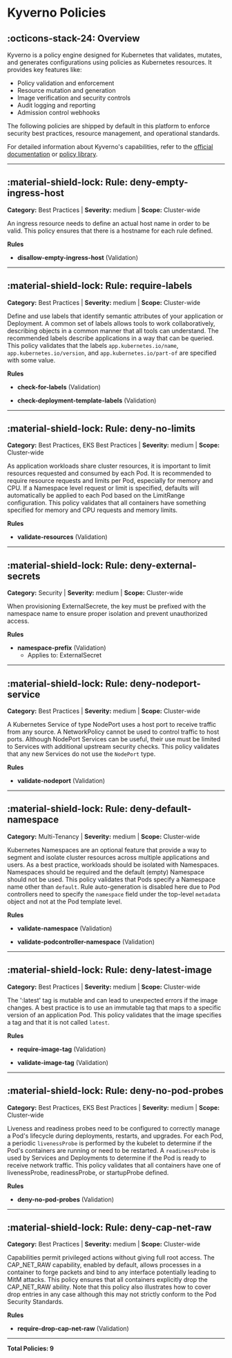 # Kyverno Policies

## :octicons-stack-24: Overview

Kyverno is a policy engine designed for Kubernetes that validates, mutates, and generates configurations using policies as Kubernetes resources. It provides key features like:

- Policy validation and enforcement
- Resource mutation and generation
- Image verification and security controls
- Audit logging and reporting
- Admission control webhooks

The following policies are shipped by default in this platform to enforce security best practices, resource management, and operational standards.

For detailed information about Kyverno's capabilities, refer to the [official documentation](https://kyverno.io/docs/) or [policy library](https://kyverno.io/policies/).

---

## :material-shield-lock: Rule: deny-empty-ingress-host

**Category:** Best Practices | **Severity:** medium | **Scope:** Cluster-wide

An ingress resource needs to define an actual host name in order to be valid. This policy ensures that there is a hostname for each rule defined.

**Rules**

- **disallow-empty-ingress-host** (Validation)

---

## :material-shield-lock: Rule: require-labels

**Category:** Best Practices | **Severity:** medium | **Scope:** Cluster-wide

Define and use labels that identify semantic attributes of your application or Deployment. A common set of labels allows tools to work collaboratively, describing objects in a common manner that all tools can understand. The recommended labels describe applications in a way that can be queried. This policy validates that the labels `app.kubernetes.io/name`, `app.kubernetes.io/version`, and `app.kubernetes.io/part-of` are specified with some value.

**Rules**

- **check-for-labels** (Validation)

- **check-deployment-template-labels** (Validation)

---

## :material-shield-lock: Rule: deny-no-limits

**Category:** Best Practices, EKS Best Practices | **Severity:** medium | **Scope:** Cluster-wide

As application workloads share cluster resources, it is important to limit resources requested and consumed by each Pod. It is recommended to require resource requests and limits per Pod, especially for memory and CPU. If a Namespace level request or limit is specified, defaults will automatically be applied to each Pod based on the LimitRange configuration. This policy validates that all containers have something specified for memory and CPU requests and memory limits.

**Rules**

- **validate-resources** (Validation)

---

## :material-shield-lock: Rule: deny-external-secrets

**Category:** Security | **Severity:** medium | **Scope:** Cluster-wide

When provisioning ExternalSecrete, the key must be prefixed with the namespace name to ensure proper isolation and prevent unauthorized access.

**Rules**

- **namespace-prefix** (Validation)
  - Applies to: ExternalSecret

---

## :material-shield-lock: Rule: deny-nodeport-service

**Category:** Best Practices | **Severity:** medium | **Scope:** Cluster-wide

A Kubernetes Service of type NodePort uses a host port to receive traffic from any source. A NetworkPolicy cannot be used to control traffic to host ports. Although NodePort Services can be useful, their use must be limited to Services with additional upstream security checks. This policy validates that any new Services do not use the `NodePort` type.

**Rules**

- **validate-nodeport** (Validation)

---

## :material-shield-lock: Rule: deny-default-namespace

**Category:** Multi-Tenancy | **Severity:** medium | **Scope:** Cluster-wide

Kubernetes Namespaces are an optional feature that provide a way to segment and isolate cluster resources across multiple applications and users. As a best practice, workloads should be isolated with Namespaces. Namespaces should be required and the default (empty) Namespace should not be used. This policy validates that Pods specify a Namespace name other than `default`. Rule auto-generation is disabled here due to Pod controllers need to specify the `namespace` field under the top-level `metadata` object and not at the Pod template level.

**Rules**

- **validate-namespace** (Validation)

- **validate-podcontroller-namespace** (Validation)

---

## :material-shield-lock: Rule: deny-latest-image

**Category:** Best Practices | **Severity:** medium | **Scope:** Cluster-wide

The ':latest' tag is mutable and can lead to unexpected errors if the image changes. A best practice is to use an immutable tag that maps to a specific version of an application Pod. This policy validates that the image specifies a tag and that it is not called `latest`.

**Rules**

- **require-image-tag** (Validation)

- **validate-image-tag** (Validation)

---

## :material-shield-lock: Rule: deny-no-pod-probes

**Category:** Best Practices, EKS Best Practices | **Severity:** medium | **Scope:** Cluster-wide

Liveness and readiness probes need to be configured to correctly manage a Pod's lifecycle during deployments, restarts, and upgrades. For each Pod, a periodic `livenessProbe` is performed by the kubelet to determine if the Pod's containers are running or need to be restarted. A `readinessProbe` is used by Services and Deployments to determine if the Pod is ready to receive network traffic. This policy validates that all containers have one of livenessProbe, readinessProbe, or startupProbe defined.

**Rules**

- **deny-no-pod-probes** (Validation)

---

## :material-shield-lock: Rule: deny-cap-net-raw

**Category:** Best Practices | **Severity:** medium | **Scope:** Cluster-wide

Capabilities permit privileged actions without giving full root access. The CAP_NET_RAW capability, enabled by default, allows processes in a container to forge packets and bind to any interface potentially leading to MitM attacks. This policy ensures that all containers explicitly drop the CAP_NET_RAW ability. Note that this policy also illustrates how to cover drop entries in any case although this may not strictly conform to the Pod Security Standards.

**Rules**

- **require-drop-cap-net-raw** (Validation)

---

**Total Policies: 9**
